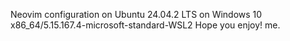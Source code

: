 Neovim configuration on Ubuntu 24.04.2 LTS on Windows 10 x86_64/5.15.167.4-microsoft-standard-WSL2
Hope you enjoy! me.
